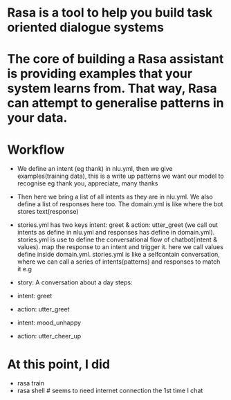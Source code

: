 # Rasa is a tool to help you build task oriented dialogue systems

# The core of building a Rasa assistant is providing examples that your system learns from. That way, Rasa can attempt to generalise patterns in your data. 


# Workflow

- We define an intent (eg thank) in nlu.yml, then we give examples(training data), this is a write up 
patterns we want our model to recognise eg thank you, appreciate, many thanks
- Then here we bring a list of all intents as they are in nlu.yml. We also define a list of responses
 here too. The domain.yml is like where the bot stores text(response)

- stories.yml has two keys intent: greet & action: utter_greet (we call out intents as define in nlu.yml and
 responses has define in domain.yml). stories.yml is use to define the conversational flow of 
 chatbot(intent & values).  map the response to an intent and trigger it. here we call 
 values define inside domain.yml. stories.yml is like a selfcontain conversation, where we can call a series 
 of intents(patterns) and responses to match it e.g
 
 - story: A conversation about a day
  steps:
  - intent: greet
  - action: utter_greet
  - intent: mood_unhappy
  - action: utter_cheer_up

 # At this point, I did
 - rasa train 
 - rasa shell # seems to need internet connection the 1st time I chat